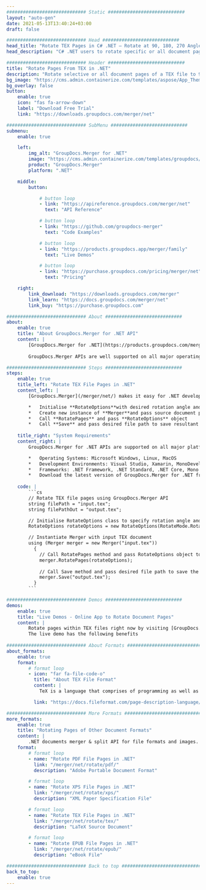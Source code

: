 ```yaml
---
############################# Static ############################
layout: "auto-gen"
date: 2021-05-13T13:40:24+03:00
draft: false

############################# Head ############################
head_title: "Rotate TEX Pages in C# .NET – Rotate at 90, 180, 270 Angle"
head_description: "C# .NET users to rotate specific or all document pages of a TEX file at 90, 180, 270 rotation angle using documents merger and split API."

############################# Header ############################
title: "Rotate Pages From TEX in .NET"
description: "Rotate selective or all document pages of a TEX file to 90, 180 or 270 rotation angle using documents merger & split API for .NET (C#, ASP.NET, VB.NET, .NET Core) applications."
bg_image: "https://cms.admin.containerize.com/templates/aspose/App_Themes/V3/images/bg/header1.png"
bg_overlay: false
button:
    enable: true
    icon: "fas fa-arrow-down"
    label: "Download Free Trial"
    link: "https://downloads.groupdocs.com/merger/net"

############################# SubMenu ############################
submenu:
    enable: true

    left:
        img_alt: "GroupDocs.Merger for .NET"
        image: "https://cms.admin.containerize.com/templates/groupdocs/images/product-logos/90x90-noborder/groupdocs-merger-net.png"
        product: "GroupDocs.Merger"
        platform: ".NET"

    middle:
        button:

            # button loop
            - link: "https://apireference.groupdocs.com/merger/net"
              text: "API Reference"

            # button loop
            - link: "https://github.com/groupdocs-merger"
              text: "Code Examples"

            # button loop
            - link: "https://products.groupdocs.app/merger/family"
              text: "Live Demos"

            # button loop
            - link: "https://purchase.groupdocs.com/pricing/merger/net"
              text: "Pricing"

    right:
        link_download: "https://downloads.groupdocs.com/merger"
        link_learn: "https://docs.groupdocs.com/merger/net"
        link_buy: "https://purchase.groupdocs.com"

############################# About ############################
about:
    enable: true
    title: "About GroupDocs.Merger for .NET API"
    content: |
        [GroupDocs.Merger for .NET](https://products.groupdocs.com/merger/net/) offers a simple solution to safely merge, split, move, remove, extract, swap & rotate between a wide range of document formats including PDF, Microsoft Office (Word, Excel, PowerPoint, OneNote), OpenDocument, HTML and many others within .NET applications. By adding just a few lines of the code, perform several document operations such as move, remove, rotate, swap, extract or change the orientation of pages within the documents. The documents merging API also supports previewing document pages as an image to analyse the document structure, formatting and content on the page.
        
        GroupDocs.Merger APIs are well supported on all major operating systems and platforms including .NET Framework, .NET Standard, .NET Core, Mono and Xamarin.

############################# Steps ############################
steps:
    enable: true
    title_left: "Rotate TEX File Pages in .NET"
    content_left: |
        [GroupDocs.Merger](/merger/net/) makes it easy for .NET developers to rotate some specific or all pages within a TEX file at 90, 180 or 270 rotation angle by implementing a few easy steps.

        *   Initialise **RotateOptions**with desired rotation angle and page numbers.
        *   Create new instance of **Merger**and pass source document path as a constructor parameter.
        *   Call **RotatePages** and pass **RotateOptions** object
        *   Call **Save** and pass desired file path to save resultant document.
        
    title_right: "System Requirements"
    content_right: |
        GroupDocs.Merger for .NET APIs are supported on all major platforms and operating systems. Before executing the code below, please make sure that you have the following prerequisites installed on your system.

        *   Operating Systems: Microsoft Windows, Linux, MacOS
        *   Development Environments: Visual Studio, Xamarin, MonoDevelop
        *   Frameworks: .NET Framework, .NET Standard, .NET Core, Mono
        *   Download the latest version of GroupDocs.Merger for .NET from [NuGet](https://www.nuget.org/packages/GroupDocs.Merger)
        
    code: |
        ```cs
        // Rotate TEX file pages using GroupDocs.Merger API
        string filePath = "input.tex";
        string filePathOut = "output.tex";

        // Initialise RotateOptions class to specify rotation angle and page numbers
        RotateOptions rotateOptions = new RotateOptions(RotateMode.Rotate180, new int[] { 2, 3, 6 });

        // Instantiate Merger with input TEX document
        using (Merger merger = new Merger("input.tex"))
          {
            // Call RotatePages method and pass RotateOptions object to it
            merger.RotatePages(rotateOptions);
            
            // Call Save method and pass desired file path to save the output document
            merger.Save("output.tex");
          }
        ```

############################# Demos ############################
demos:
    enable: true
    title: "Live Demos - Online App to Rotate Document Pages"
    content: |
        Rotate pages within TEX files right now by visiting [GroupDocs.Merger Live Demos](https://products.groupdocs.app/merger/tex) website.  
        The live demo has the following benefits
        
############################# About Formats ############################
about_formats:
    enable: true
    format:
        # format loop
        - icon: "far fa-file-code-o"
          title: "About TEX File Format"
          content: |
            TeX is a language that comprises of programming as well as mark-up features, used to typeset documents. Donald Knuth from Stanford University, is the creator of this resourceful typesetting system. Across the world, TeX is the ultimate choice of authors and publishers to produce high quality technical documents. TeX performs an outstanding job of formatting complex mathematical expressions. In conjunction with a high-quality phototypesetter, TeX competes the results generated by the best traditional typesetting systems. Therefore regarded as the classiest digital typographical systems. TeX input files are based on ASCII-code, thereby allowing manuscript sharing among writers, publishing managers and critics. A wide variety of computing environments, almost every modern platform and lot of older platforms support TeX. Moreover, TeX is a free software, available to a wide range of consumers. Many UNIX installations use both UNIX troff and TeX as their formatting system for different purposes. Other typesetting tasks are performed tremendously in the form of LaTeX, ConTeXt, and other macro packages.

          link: "https://docs.fileformat.com/page-description-language/tex/"

############################# More Formats ############################
more_formats:
    enable: true
    title: "Rotating Pages of Other Document Formats"
    content: |
        .NET documents merger & split API for file formats and images. Rotate pages of some of the popular file formats as stated below.
    format: 
        # format loop
        - name: "Rotate PDF File Pages in .NET"
          link: "/merger/net/rotate/pdf/"
          description: "Adobe Portable Document Format"

        # format loop
        - name: "Rotate XPS File Pages in .NET"
          link: "/merger/net/rotate/xps/"
          description: "XML Paper Specification File"

        # format loop
        - name: "Rotate TEX File Pages in .NET"
          link: "/merger/net/rotate/tex/"
          description: "LaTeX Source Document"

        # format loop
        - name: "Rotate EPUB File Pages in .NET"
          link: "/merger/net/rotate/epub/"
          description: "eBook File"

############################# Back to top ###############################
back_to_top:
    enable: true
---
```

